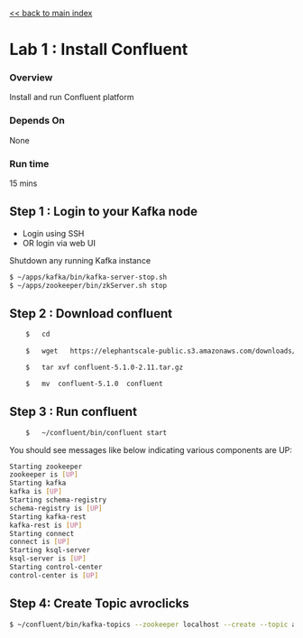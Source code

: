 <link rel='stylesheet' href='../assets/css/main.css'/>

[<< back to main index](../README.md)

Lab 1 : Install Confluent
==========================

### Overview
Install and run Confluent platform

### Depends On
None

### Run time
15 mins

## Step 1 : Login to your Kafka node
* Login using SSH
* OR login via web UI

Shutdown any running Kafka instance
```bash
$ ~/apps/kafka/bin/kafka-server-stop.sh
$ ~/apps/zookeeper/bin/zkServer.sh stop
```


## Step 2 : Download confluent

```bash
    $   cd
    
    $   wget   https://elephantscale-public.s3.amazonaws.com/downloads/confluent-5.1.0-2.11.tar.gz

    $   tar xvf confluent-5.1.0-2.11.tar.gz

    $   mv  confluent-5.1.0  confluent
```

## Step 3 : Run confluent
```bash
    $   ~/confluent/bin/confluent start
```

You should see messages like below indicating various components are UP:
```bash
Starting zookeeper
zookeeper is [UP]
Starting kafka
kafka is [UP]
Starting schema-registry
schema-registry is [UP]
Starting kafka-rest
kafka-rest is [UP]
Starting connect
connect is [UP]
Starting ksql-server
ksql-server is [UP]
Starting control-center
control-center is [UP]
```

## Step 4: Create Topic avroclicks
````bash
$ ~/confluent/bin/kafka-topics --zookeeper localhost --create --topic avroclicks --replication-factor 1  --partitions 2
````
